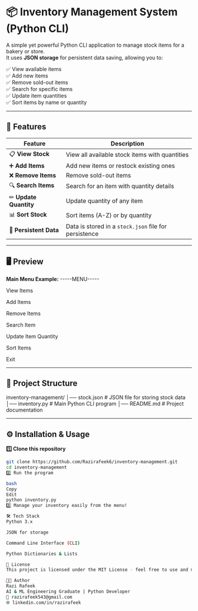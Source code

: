 # 📦 Inventory Management System (Python CLI)

A simple yet powerful Python CLI application to manage stock items for a bakery or store.  
It uses **JSON storage** for persistent data saving, allowing you to:

✅ View available items  
✅ Add new items  
✅ Remove sold-out items  
✅ Search for specific items  
✅ Update item quantities  
✅ Sort items by name or quantity  

---

## 🚀 Features

| Feature            | Description |
|--------------------|-------------|
| 📋 **View Stock**  | View all available stock items with quantities |
| ➕ **Add Items**   | Add new items or restock existing ones |
| ❌ **Remove Items**| Remove sold-out items |
| 🔍 **Search Items**| Search for an item with quantity details |
| ✏ **Update Quantity** | Update quantity of any item |
| 📊 **Sort Stock**  | Sort items (A-Z) or by quantity |
| 💾 **Persistent Data** | Data is stored in a `stock.json` file for persistence |

---

## 🖥️ Preview

**Main Menu Example:**
-----MENU-----

View Items

Add Items

Remove Items

Search Item

Update Item Quantity

Sort Items

Exit



---

## 📂 Project Structure
inventory-management/
│── stock.json # JSON file for storing stock data
│── inventory.py # Main Python CLI program
│── README.md # Project documentation



---

## ⚙️ Installation & Usage

**1️⃣ Clone this repository**
```bash
git clone https://github.com/Razirafeek6/inventory-management.git
cd inventory-management
2️⃣ Run the program

bash
Copy
Edit
python inventory.py
3️⃣ Manage your inventory easily from the menu!

🛠 Tech Stack
Python 3.x

JSON for storage

Command Line Interface (CLI)

Python Dictionaries & Lists

📜 License
This project is licensed under the MIT License - feel free to use and modify.

👨‍💻 Author
Razi Rafeek
AI & ML Engineering Graduate | Python Developer
📧 razirafeek543@gmail.com
🌐 linkedin.com/in/razirafeek

